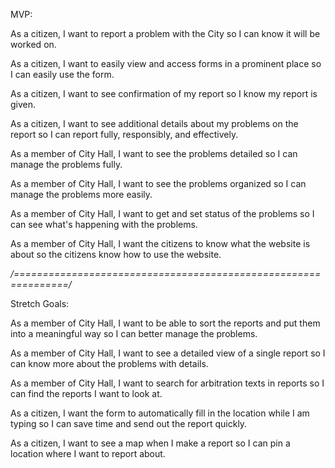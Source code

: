 MVP:

As a citizen, I want to report a problem with the City so I can know it will be worked on.

As a citizen, I want to easily view and access forms in a prominent place so I can easily use the form.

As a citizen, I want to see confirmation of my report so I know my report is given.

As a citizen, I want to see additional details about my problems on the report so I can report fully, responsibly, and effectively.



As a member of City Hall, I want to see the problems detailed so I can manage the problems fully.

As a member of City Hall, I want to see the problems organized so I can manage the problems more easily.

As a member of City Hall, I want to get and set status of the problems so I can see what's happening with the problems.

As a member of City Hall, I want the citizens to know what the website is about so the citizens know how to use the website.

*/===============================================================/*

Stretch Goals:

As a member of City Hall, I want to be able to sort the reports and put them into a meaningful way so I can better manage the problems.

As a member of City Hall, I want to see a detailed view of a single report so I can know more about the problems with details.

As a member of City Hall, I want to search for arbitration texts in reports so I can find the reports I want to look at.



As a citizen, I want the form to automatically fill in the location while I am typing so I can save time and send out the report quickly.

As a citizen, I want to see a map when I make a report so I can pin a location where I want to report about.

